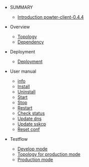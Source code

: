 * SUMMARY
    * [Introduction powter-client-0.4.4](README.md)

* Overview
    * [Topology](usage/TOPOLOGY.md)
    * [Dependency](usage/DEPENDENCY.md)

* Deployment
    * [Deployment](usage/DEPLOYMENT.md)

* User manual
    * [info](usage/usermanual/INFO.md)
    * [Install](usage/usermanual/INSTALL.md)
    * [Uninstall](usage/usermanual/UNINSTALL.md)
    * [Start](usage/usermanual/START.md)
    * [Stop](usage/usermanual/STOP.md)
    * [Restart](usage/usermanual/RESTART.md)
    * [Check status](usage/usermanual/CHECKSTATUS.md)
    * [Update dns](usage/usermanual/UPDATEDNS.md)
    * [Update sskcp](usage/usermanual/UPDATESSKCP.md)
    * [Reset conf](usage/usermanual/RESET.md)

* Testflow
    * [Develop mode](usage/testflow/DEVELOPMODE.md)
    * [Topology for production mode](usage/testflow/TOPOLOGY.md)
    * [Production mode](usage/testflow/PRODUCTIONMODE.md)
